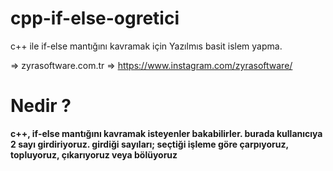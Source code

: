 # cpp-if-else-ogretici
c++ ile if-else mantığını kavramak için Yazılmıs basit islem yapma.

=> zyrasoftware.com.tr
=> https://www.instagram.com/zyrasoftware/

# Nedir ?

**c++, if-else mantığını kavramak isteyenler bakabilirler. burada kullanıcıya 2 sayı girdiriyoruz. girdiği sayıları; seçtiği işleme göre çarpıyoruz, topluyoruz, çıkarıyoruz veya bölüyoruz**
